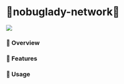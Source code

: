 # :izakaya_lantern:nobuglady-network:izakaya_lantern:

![](https://img.shields.io/badge/license-Apache2.0-yellow)

### :blue_book: Overview



### :blue_book: Features


### :blue_book: Usage
